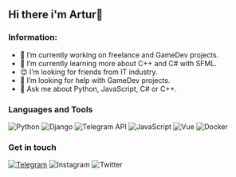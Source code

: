 ## Hi there i'm Artur👋

### Information:
- 🔭 I’m currently working on freelance and GameDev projects.
- 🌱 I’m currently learning more about C++ and C# with SFML.
- 😊 I’m looking for friends from IT industry.
- 🤔 I’m looking for help with GameDev projects.
- 💬 Ask me about Python, JavaScript, C# or C++.

### Languages and Tools
![Python](https://img.shields.io/badge/Python-090909?style=for-the-badge&logo=python)
![Django](https://img.shields.io/badge/Django-090909?style=for-the-badge&logo=django&logoColor=brightgreen)
![Telegram API](https://img.shields.io/badge/Telegram%20API-090909?style=for-the-badge&logo=telegram)
![JavaScript](https://img.shields.io/badge/JavaScript-090909?style=for-the-badge&logo=JavaScript)
![Vue](https://img.shields.io/badge/Vue-090909?style=for-the-badge&logo=vue.js)
![Docker](https://img.shields.io/badge/Docker-090909?style=for-the-badge&logo=docker)

### Get in touch
[![Telegram](https://img.shields.io/badge/Telegram-090909?style=for-the-badge&logo=telegram)](https://t.me/arturboyun)
![Instagram](https://img.shields.io/badge/Instagram-090909?style=for-the-badge&logo=instagram)
![Twitter](https://img.shields.io/badge/Twitter-090909?style=for-the-badge&logo=twitter)
